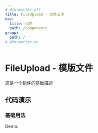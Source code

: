 ```yaml
---
# @formatter:off
title: FileUpload - 文件上传
nav:
  title: 组件
  path: /components
group:
  path: /
# @formatter:on
---
```


# FileUpload - 模版文件

这是一个组件的基础描述

## 代码演示

### 基础用法

Demo:

<code src="./index.ts"  background="#f0f2f5" />
